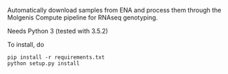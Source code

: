 Automatically download samples from ENA and process them through the Molgenis Compute pipeline for RNAseq genotyping.

Needs Python 3 (tested with 3.5.2)

To install, do 

    pip install -r requirements.txt
    python setup.py install 

